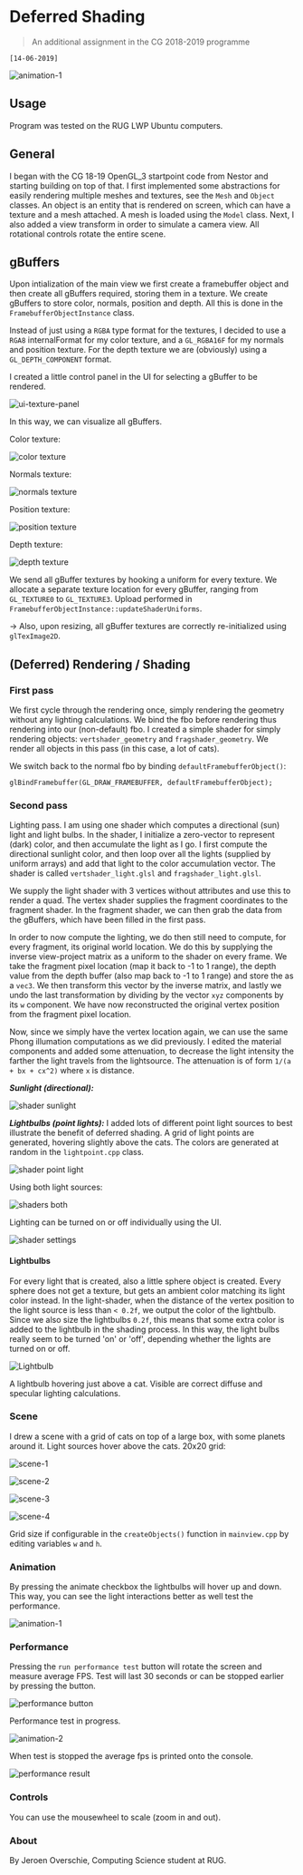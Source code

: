 # Deferred Shading
> An additional assignment in the CG 2018-2019 programme

`[14-06-2019]`

![animation-1](./Screenshots/animation-1.gif)

## Usage

Program was tested on the RUG LWP Ubuntu computers.

## General
	
I began with the CG 18-19 OpenGL_3 startpoint code from Nestor and starting building on top of that. I first implemented some abstractions for easily rendering multiple meshes and textures, see the `Mesh` and `Object` classes. An object is an entity that is rendered on screen, which can have a texture and a mesh attached. A mesh is loaded using the `Model` class. Next, I also added a view transform in order to simulate a camera view. All rotational controls rotate the entire scene. 

## gBuffers

Upon intialization of the main view we first create a framebuffer object and then create all gBuffers required, storing them in a texture. We create gBuffers to store color, normals, position and depth. All this is done in the `FramebufferObjectInstance` class.

Instead of just using a `RGBA` type format for the textures, I decided to use a `RGA8` internalFormat for my color texture, and a `GL_RGBA16F` for my normals and position texture. For the depth texture we are (obviously) using a `GL_DEPTH_COMPONENT` format.

I created a little control panel in the UI for selecting a gBuffer to be rendered.

![ui-texture-panel](./Screenshots/ui-texture-panel.png)

In this way, we can visualize all gBuffers.

Color texture:

![color texture](./Screenshots/texture-color.png)

Normals texture:

![normals texture](./Screenshots/texture-normals.png)

Position texture:

![position texture](./Screenshots/texture-position.png)

Depth texture:

![depth texture](./Screenshots/texture-depth.png)

We send all gBuffer textures by hooking a uniform for every texture. We allocate a separate texture location for every gBuffer, ranging from `GL_TEXTURE0` to `GL_TEXTURE3`. Upload performed in `FramebufferObjectInstance::updateShaderUniforms`.

→ Also, upon resizing, all gBuffer textures are correctly re-initialized using `glTexImage2D`.

## (Deferred) Rendering / Shading

### First pass
We first cycle through the rendering once, simply rendering the geometry without any lighting calculations. We bind the fbo before rendering thus rendering into our (non-default) fbo. I created a simple shader for simply rendering objects: `vertshader_geometry` and `fragshader_geometry`. We render all objects in this pass (in this case, a lot of cats).

We switch back to the normal fbo by binding `defaultFramebufferObject()`: 

`glBindFramebuffer(GL_DRAW_FRAMEBUFFER, defaultFramebufferObject);`

### Second pass
Lighting pass. I am using one shader which computes a directional (sun) light and light bulbs. In the shader, I initialize a zero-vector to represent (dark) color, and then accumulate the light as I go. I first compute the directional sunlight color, and then loop over all the lights (supplied by uniform arrays) and add that light to the color accumulation vector. The shader is called `vertshader_light.glsl` and `fragshader_light.glsl`.

We supply the light shader with 3 vertices without attributes and use this to render a quad. The vertex shader supplies the fragment coordinates to the fragment shader. In the fragment shader, we can then grab the data from the gBuffers, which have been filled in the first pass.

In order to now compute the lighting, we do then still need to compute, for every fragment, its original world location. We do this by supplying the inverse view-project matrix as a uniform to the shader on every frame. We take the fragment pixel location (map it back to -1 to 1 range), the depth value from the depth buffer (also map back to -1 to 1 range) and store the as a `vec3`. We then transform this vector by the inverse matrix, and lastly we undo the last transformation by dividing by the vector `xyz` components by its `w` component. We have now reconstructed the original vertex position from the fragment pixel location.

Now, since we simply have the vertex location again, we can use the same Phong illumation computations as we did previously. I edited the material components and added some attenuation, to decrease the light intensity the farther the light travels from the lightsource. The attenuation is of form `1/(a + bx + cx^2)` where `x` is distance.

***Sunlight (directional):***

![shader sunlight](./Screenshots/lighting-sun-light.png)

***Lightbulbs (point lights):***
I added lots of different point light sources to best illustrate the benefit of deferred shading. A grid of light points are generated, hovering slightly above the cats. The colors are generated at random in the `lightpoint.cpp` class.

![shader point light](./Screenshots/lighting-point-lights.png)

Using both light sources:

![shaders both](./Screenshots/lighting-both.png)

Lighting can be turned on or off individually using the UI.

![shader settings](./Screenshots/shader-settings.png)

#### Lightbulbs

For every light that is created, also a little sphere object is created. Every sphere does not get a texture, but gets an ambient color matching its light color instead. In the light-shader, when the distance of the vertex position to the light source is less than `< 0.2f`, we output the color of the lightbulb. Since we also size the lightbulbs `0.2f`, this means that some extra color is added to the lightbulb in the shading process. In this way, the light bulbs really seem to be turned 'on' or 'off', depending whether the lights are turned on or off.

![Lightbulb](./Screenshots/lightbulb.png)

A lightbulb hovering just above a cat. Visible are correct diffuse and specular lighting calculations.

### Scene

I drew a scene with a grid of cats on top of a large box, with some planets around it. Light sources hover above the cats. 20x20 grid:

![scene-1](./Screenshots/scene-1.png)


![scene-2](./Screenshots/scene-2.png)


![scene-3](./Screenshots/scene-3.png)


![scene-4](./Screenshots/scene-4.png)

Grid size if configurable in the `createObjects()` function in `mainview.cpp` by editing variables `w` and `h`.

### Animation

By pressing the animate checkbox the lightbulbs will hover up and down. This way, you can see the light interactions better as well test the performance.

![animation-1](./Screenshots/animation-1.gif)

### Performance

Pressing the `run performance test` button will rotate the screen and measure average FPS. Test will last 30 seconds or can be stopped earlier by pressing the button.

![performance button](./Screenshots/performance-button.png)

Performance test in progress.

![animation-2](./Screenshots/animation-2.gif)

When test is stopped the average fps is printed onto the console.

![performance result](./Screenshots/performance-result.png)

### Controls

You can use the mousewheel to scale (zoom in and out).

### About

By Jeroen Overschie, Computing Science student at RUG.
